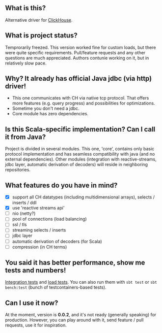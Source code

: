 ## What is this? 
Alternative driver for [ClickHouse](https://github.com/yandex/ClickHouse).

## What is project status?
Temprorarily freezed. This version worked fine for custom loads, but there were quite specific requirements. Pull/feature requests and any other questions are much appreciated. Authors contunie working on it, but in relatively slow pace.

## Why? It already has official Java jdbc (via http) driver!
* This one communicates with CH via native tcp protocol.
  That offers more features (e.g. query progress) and possibilities for optimizations.
* Sometime you don't need a jdbc.
* Core module has zero dependencies.

## Is this Scala-specific implementation? Can I call it from Java?
Project is divided in several modules. This one, 'core', contains only basic protocol implementation and has seamless compatibility with java (and no external dependencies).
Other modules (integration with reactive-streams, jdbc layer, automatic derivation of decoders) will reside in neighboring repositories.

## What features do you have in mind?
* [x] support all CH datatypes (including multidimensional arrays), selects / inserts / ddl
* [x] use 'reactive streams api'
* [ ] nio (netty?)
* [ ] pool of connections (load balancing)
* [ ] ssl / tls
* [ ] streaming selects / inserts
* [ ] jdbc layer
* [ ] automatic derivation of decoders (for Scala)
* [ ] compression (in CH terms)

## You said it has better performance, show me tests and numbers!
[Integration tests](src/test) and [load tests](src/bench).
You can also run them with `sbt test` or `sbt bench:test` (bunch of testcontainers-based tests).

## Can I use it now?
At the moment, version is **0.0.2**, and it's not ready (generally speaking) for production. However, you can play around with it, send feature / pull requests, use it for inspiration.
